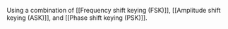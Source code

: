 Using a combination of [[Frequency shift keying (FSK)]], [[Amplitude shift keying (ASK)]], and [[Phase shift keying (PSK)]].